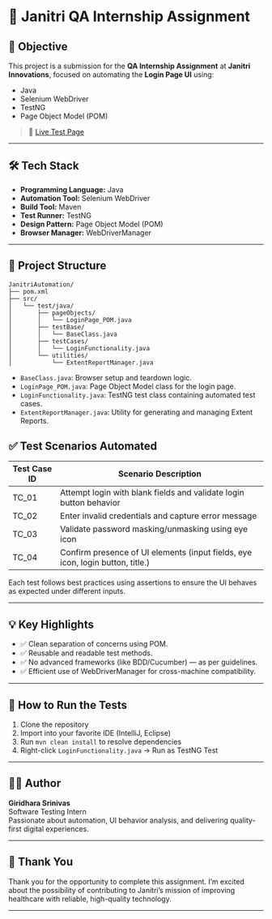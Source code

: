# 🚀 Janitri QA Internship Assignment

## 📌 Objective
This project is a submission for the **QA Internship Assignment** at **Janitri Innovations**, focused on automating the **Login Page UI** using:
- Java
- Selenium WebDriver
- TestNG
- Page Object Model (POM)

> 🔗 [Live Test Page](https://dev-dash.janitri.in/)

---

## 🛠️ Tech Stack
- **Programming Language:** Java
- **Automation Tool:** Selenium WebDriver
- **Build Tool:** Maven
- **Test Runner:** TestNG
- **Design Pattern:** Page Object Model (POM)
- **Browser Manager:** WebDriverManager

---

## 📁 Project Structure

```
JanitriAutomation/
├── pom.xml
├── src/
│   └── test/java/
│       ├── pageObjects/
│       │   └── LoginPage_POM.java
│       ├── testBase/
│       │   └── BaseClass.java
│       ├── testCases/
│       │   └── LoginFunctionality.java
│       └── utilities/
│           └── ExtentReportManager.java
```

- `BaseClass.java`: Browser setup and teardown logic.
- `LoginPage_POM.java`: Page Object Model class for the login page.
- `LoginFunctionality.java`: TestNG test class containing automated test cases.
- `ExtentReportManager.java`: Utility for generating and managing Extent Reports.


## ✅ Test Scenarios Automated

| Test Case ID | Scenario Description |
|--------------|----------------------|
| TC_01 | Attempt login with blank fields and validate login button behavior |
| TC_02 | Enter invalid credentials and capture error message |
| TC_03 | Validate password masking/unmasking using eye icon |
| TC_04 | Confirm presence of UI elements (input fields, eye icon, login button, title.) |

Each test follows best practices using assertions to ensure the UI behaves as expected under different inputs.

---

## 💡 Key Highlights

- ✅ Clean separation of concerns using POM.
- ✅ Reusable and readable test methods.
- ✅ No advanced frameworks (like BDD/Cucumber) — as per guidelines.
- ✅ Efficient use of WebDriverManager for cross-machine compatibility.

---

## 🧪 How to Run the Tests

1. Clone the repository
2. Import into your favorite IDE (IntelliJ, Eclipse)
3. Run `mvn clean install` to resolve dependencies
4. Right-click `LoginFunctionality.java` → Run as TestNG Test

---

## 👨‍💻 Author

**Giridhara Srinivas**  
Software Testing Intern  
Passionate about automation, UI behavior analysis, and delivering quality-first digital experiences.

---

## 🙏 Thank You

Thank you for the opportunity to complete this assignment. I’m excited about the possibility of contributing to Janitri’s mission of improving healthcare with reliable, high-quality technology.

---
